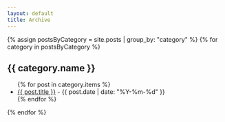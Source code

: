 ```yaml
---
layout: default
title: Archive
---
```


{% assign postsByCategory = site.posts | group_by: "category" %}
{% for category in postsByCategory %}
  <h2>{{ category.name }}</h2>
  <ul>
    {% for post in category.items %}
      <li>
        <a href="{{ post.url }}">{{ post.title }}</a> - {{ post.date | date: "%Y-%m-%d" }}
      </li>
    {% endfor %}
  </ul>
{% endfor %}